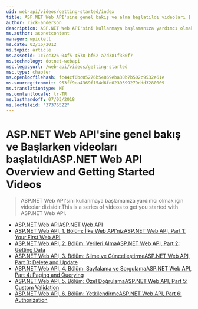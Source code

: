 ```yaml
---
uid: web-api/videos/getting-started/index
title: ASP.NET Web API'sine genel bakış ve alma başlatıldı videoları | Microsoft Docs
author: rick-anderson
description: ASP.NET Web API'sini kullanmaya başlamanıza yardımcı olmak için videolar dizisidir.
ms.author: aspnetcontent
manager: wpickett
ms.date: 02/16/2012
ms.topic: article
ms.assetid: 1c7cc326-04f5-4578-bf62-a7d381f380f7
ms.technology: dotnet-webapi
msc.legacyurl: /web-api/videos/getting-started
msc.type: chapter
ms.openlocfilehash: fc44cf0bc05276b54869eba30b7b502c9532e61e
ms.sourcegitcommit: 953ff9ea4369f154d6fd0239599279ddd3280009
ms.translationtype: MT
ms.contentlocale: tr-TR
ms.lasthandoff: 07/03/2018
ms.locfileid: "37376522"
---
```

<a name="aspnet-web-api-overview-and-getting-started-videos"></a><span data-ttu-id="1ddc3-103">ASP.NET Web API'sine genel bakış ve Başlarken videoları başlatıldı</span><span class="sxs-lookup"><span data-stu-id="1ddc3-103">ASP.NET Web API Overview and Getting Started Videos</span></span>
====================
> <span data-ttu-id="1ddc3-104">ASP.NET Web API'sini kullanmaya başlamanıza yardımcı olmak için videolar dizisidir.</span><span class="sxs-lookup"><span data-stu-id="1ddc3-104">This is a series of videos to get you started with ASP.NET Web API.</span></span>


- [<span data-ttu-id="1ddc3-105">ASP.NET Web API</span><span class="sxs-lookup"><span data-stu-id="1ddc3-105">ASP.NET Web API</span></span>](aspnet-web-api.md)
- [<span data-ttu-id="1ddc3-106">ASP.NET Web API, 1. Bölüm: İlke Web API’niz</span><span class="sxs-lookup"><span data-stu-id="1ddc3-106">ASP.NET Web API, Part 1: Your First Web API</span></span>](your-first-web-api.md)
- [<span data-ttu-id="1ddc3-107">ASP.NET Web API, 2. Bölüm: Verileri Alma</span><span class="sxs-lookup"><span data-stu-id="1ddc3-107">ASP.NET Web API, Part 2: Getting Data</span></span>](getting-data.md)
- [<span data-ttu-id="1ddc3-108">ASP.NET Web API, 3. Bölüm: Silme ve Güncelleştirme</span><span class="sxs-lookup"><span data-stu-id="1ddc3-108">ASP.NET Web API, Part 3: Delete and Update</span></span>](delete-and-update.md)
- [<span data-ttu-id="1ddc3-109">ASP.NET Web API, 4. Bölüm: Sayfalama ve Sorgulama</span><span class="sxs-lookup"><span data-stu-id="1ddc3-109">ASP.NET Web API, Part 4: Paging and Querying</span></span>](paging-and-querying.md)
- [<span data-ttu-id="1ddc3-110">ASP.NET Web API, 5. Bölüm: Özel Doğrulama</span><span class="sxs-lookup"><span data-stu-id="1ddc3-110">ASP.NET Web API, Part 5: Custom Validation</span></span>](custom-validation.md)
- [<span data-ttu-id="1ddc3-111">ASP.NET Web API, 6. Bölüm: Yetkilendirme</span><span class="sxs-lookup"><span data-stu-id="1ddc3-111">ASP.NET Web API, Part 6: Authorization</span></span>](authorization.md)
